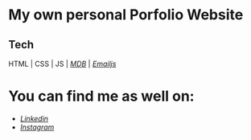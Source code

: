 # My own personal Porfolio Website

## Tech
HTML | CSS | JS | *[MDB](https://mdbootstrap.com/)* | *[Emailjs](https://www.emailjs.com/)*

# You can find me as well on:
- *[Linkedin](https://www.linkedin.com/in/ciro-bozza/)*
- *[Instagram](https://www.instagram.com/tony5oo/)*


